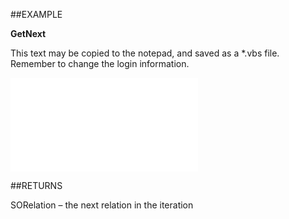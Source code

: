 
##EXAMPLE

**GetNext**

This text may be copied to the notepad, and saved as a *.vbs file. Remember to change the login information.

![](..\..\Examples\vbs\SORelations.GetNext.vbs.txt)


##RETURNS

SORelation – the next relation in the iteration

